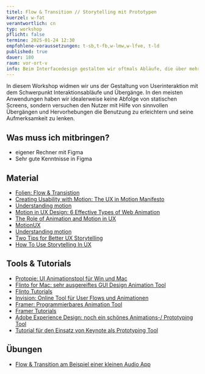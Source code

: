 ```yaml
---
titel: Flow & Transition // Storytelling mit Prototypen
kuerzel: w-fat
verantwortlich: cn
typ: workshop
pflicht: false
termine: 2025-01-24 12:30
empfohlene-voraussetzungen: t-sb,t-fb,w-lmw,w-lfve, t-ld
published: true
dauer: 180
raum: vor-ort-v
info: Beim Interfacedesign gestalten wir oftmals Abläufe, die über mehrere Screens gehen. Was gibt es hier zu beachten?
---
```


In diesem Workshop widmen wir uns der Gestaltung von Userinteraktion mit dem Schwerpunkt Interaktionsabläufe und Übergänge. In den meisten Anwendungen haben wir idealerweise keine Abfolge von statischen Screens, sondern versuchen den Nutzer mit Hilfe von sinnvollen Übergängen und Hervorhebungen die Benutzung zu erleichtern und seine Aufmerksamkeit zu lenken.

## Was muss ich mitbringen?
- eigener Rechner mit Figma
- Sehr gute Kenntnisse in Figma

##  Material
- [Folien: Flow & Transistion](../../download/workshops/flow-and-transition/workshop-flow-and-transition.pdf)
- [Creating Usability with Motion: The UX in Motion Manifesto](https://medium.com/ux-in-motion/creating-usability-with-motion-the-ux-in-motion-manifesto-a87a4584ddc)
- [Understanding motion](https://material.io/design/motion/understanding-motion.html#principles)
- [Motion in UX Design: 6 Effective Types of Web Animation](https://blog.tubikstudio.com/web-animation/)
- [The Role of Animation and Motion in UX](https://www.nngroup.com/articles/animation-purpose-ux/)
- [MotionUX](https://motion-ux.com)
- [Understanding motion](https://m2.material.io/design/motion/understanding-motion.html#principles)
- [Two Tips for Better UX Storytelling](https://www.nngroup.com/articles/two-tips-better-ux-storytelling/)
- [How To Use Storytelling In UX](https://www.smashingmagazine.com/2022/04/use-storytelling-ux/)

## Tools & Tutorials
- [Protopie: UI Animationstool für Win und Mac](https://www.protopie.io/)
- [Flinto for Mac: sehr ausgereiftes GUI Design Animation Tool](https://www.flinto.com)
- [Flinto Tutorials](https://www.flinto.com/tutorial_videos)
- [Invision: Online Tool für User Flows und Animationen](https://www.invisionapp.com/)
- [Framer: Programmierbares Animation Tool](https://framer.com/)
- [Framer Tutorials](https://framer.com/getstarted/guide/)
- [Adobe Experience Design: noch ein schönes Animations-/ Prototyping Tool](http://www.adobe.com/de/products/experience-design.html)
- [Tutorial für den Einsatz von Keynote als Prototyping Tool](https://www.smashingmagazine.com/2015/08/animating-in-keynote/)

## Übungen
- [Flow & Transition am Beispiel einer kleinen Audio App](/mi-bachelor-screendesign/assignments/workshop-flow-and-transition/)

<!--
## Übungen
In der heutigen Session soll folgende Aufgabe bearbeitet werden, die Sie im [Ilias](https://ilias.th-koeln.de/goto.php?target=exc_1422052&client_id=ILIAS_FH_Koeln) hochladen können:
- [Flow & Transition](/mi-bachelor-screendesign/assignments/workshop-007-flow-transition/). Hier reicht es aus, wenn Sie einen Link zu Ihrem Prototypen einfügen.-->

<!-- ## Upload
Bitte laden Sie Ihre Ergebnisse aus diesem Workshop bis zum **27.01.2022 0:00 Uhr** im [Ilias](https://ilias.th-koeln.de/goto.php?target=exc_1422052&client_id=ILIAS_FH_Koeln) hoch.
-->

<!--
## Sie haben keinen Rechner?
Kein Problem, denn wir haben welche. Allerdings nur Macs. Uuuuuhh. Wenn Sie einen brauchen, bitte rechtzeitig an Volker Schaefer wenden. Unsere Rechner können nur für die Workshops und Trainings ausgeliehen werden. Im MI Pool stehen aber immer Rechner für Sie bereit.
-->
